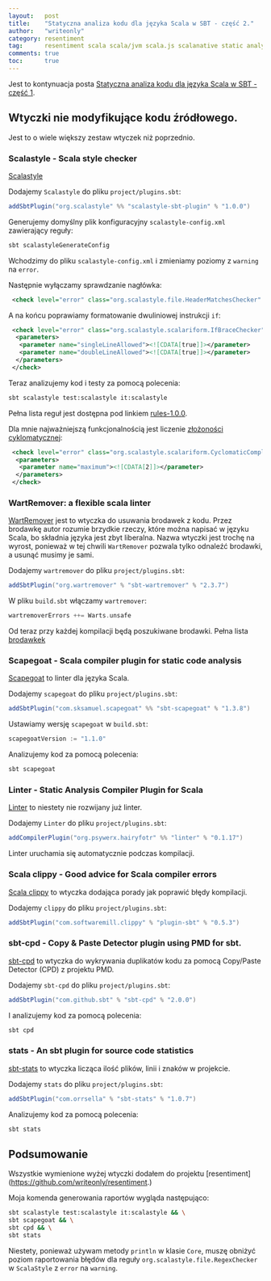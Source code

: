 ```yaml
---
layout:   post
title:    "Statyczna analiza kodu dla języka Scala w SBT - część 2."
author:   "writeonly"
category: resentiment
tag:      resentiment scala scala/jvm scala.js scalanative static analysis
comments: true
toc:      true
---
```


Jest to kontynuacja posta 
[Statyczna analiza kodu dla języka Scala w SBT - część 1](resentiment/2018/10/24/statyczna-analiza-kodu-1.html).

## Wtyczki nie modyfikujące kodu źródłowego.

Jest to o wiele większy zestaw wtyczek niż poprzednio.


### Scalastyle - Scala style checker

[Scalastyle](<http://www.scalastyle.org>)

Dodajemy `Scalastyle` do pliku `project/plugins.sbt`:
```scala
addSbtPlugin("org.scalastyle" %% "scalastyle-sbt-plugin" % "1.0.0")
```

Generujemy domyślny plik konfiguracyjny `scalastyle-config.xml` zawierający reguły:
```bash
sbt scalastyleGenerateConfig
```

Wchodzimy do pliku `scalastyle-config.xml` i zmieniamy poziomy z `warning` na `error`.

Następnie wyłączamy sprawdzanie nagłówka:
```xml
 <check level="error" class="org.scalastyle.file.HeaderMatchesChecker" enabled="false"/>
```
A na końcu poprawiamy formatowanie dwuliniowej instrukcji `if`:
```xml
 <check level="error" class="org.scalastyle.scalariform.IfBraceChecker" enabled="true">
  <parameters>
   <parameter name="singleLineAllowed"><![CDATA[true]]></parameter>
   <parameter name="doubleLineAllowed"><![CDATA[true]]></parameter>
  </parameters>
 </check>
```

Teraz analizujemy kod i testy za pomocą polecenia:
```bash
sbt scalastyle test:scalastyle it:scalastyle
```
                                            
Pełna lista reguł jest dostępna pod linkiem 
[rules-1.0.0](<http://www.scalastyle.org/rules-1.0.0.html>).

Dla mnie najważniejszą funkcjonalnością jest liczenie [złożoności cyklomatycznej](<https://pl.wikipedia.org/wiki/Złożoność_cyklomatyczna>):
```xml
 <check level="error" class="org.scalastyle.scalariform.CyclomaticComplexityChecker" enabled="true">
  <parameters>
   <parameter name="maximum"><![CDATA[2]]></parameter>
  </parameters>
 </check>
```

### WartRemover: a flexible scala linter
[WartRemover](<https://www.wartremover.org>) 
jest to wtyczka do usuwania brodawek z kodu.
Przez brodawkę autor rozumie brzydkie rzeczy, które można napisać w języku Scala,
bo składnia języka jest zbyt liberalna.
Nazwa wtyczki jest trochę na wyrost,
ponieważ w tej chwili `WartRemover` pozwala tylko odnaleźć brodawki,
a usunąć musimy je sami.

Dodajemy `wartremover` do pliku `project/plugins.sbt`:
```scala
addSbtPlugin("org.wartremover" % "sbt-wartremover" % "2.3.7")
```

W pliku `build.sbt` włączamy `wartremover`:
```scala
wartremoverErrors ++= Warts.unsafe
```

Od teraz przy każdej kompilacji będą poszukiwane brodawki.
Pełna lista [brodawkek](<http://www.wartremover.org/doc/warts.html>) 

### Scapegoat - Scala compiler plugin for static code analysis
[Scapegoat](<https://github.com/sksamuel/scapegoat>) to linter dla języka Scala.

Dodajemy `scapegoat` do pliku `project/plugins.sbt`:
```scala
addSbtPlugin("com.sksamuel.scapegoat" %% "sbt-scapegoat" % "1.3.8")
```

Ustawiamy wersję `scapegoat` w `build.sbt`:
```scala
scapegoatVersion := "1.1.0"
```

Analizujemy kod za pomocą polecenia:
```bash
sbt scapegoat
```

### Linter - Static Analysis Compiler Plugin for Scala
[Linter](<https://github.com/HairyFotr/linter>) 
to niestety nie rozwijany już linter.

Dodajemy `Linter` do pliku `project/plugins.sbt`:
```scala
addCompilerPlugin("org.psywerx.hairyfotr" %% "linter" % "0.1.17")
```

Linter uruchamia się automatycznie podczas kompilacji.

### Scala clippy - Good advice for Scala compiler errors
[Scala clippy](<https://scala-clippy.org>)
to wtyczka dodająca porady jak poprawić błędy kompilacji.

Dodajemy `clippy` do pliku `project/plugins.sbt`:
```scala
addSbtPlugin("com.softwaremill.clippy" % "plugin-sbt" % "0.5.3")
```

### sbt-cpd - Copy & Paste Detector plugin using PMD for sbt.
[sbt-cpd](<https://github.com/sbt/sbt-cpd>)
to wtyczka do wykrywania duplikatów kodu za pomocą Copy/Paste Detector (CPD) z projektu PMD.

Dodajemy `sbt-cpd` do pliku `project/plugins.sbt`:
```scala
addSbtPlugin("com.github.sbt" % "sbt-cpd" % "2.0.0")
```

I analizujemy kod za pomocą polecenia:
```bash
sbt cpd
```

### stats - An sbt plugin for source code statistics

[sbt-stats](<https://github.com/orrsella/sbt-stats>)
to wtyczka licząca ilość plików, linii i znaków w projekcie.

Dodajemy `stats` do pliku `project/plugins.sbt`:
```scala
addSbtPlugin("com.orrsella" % "sbt-stats" % "1.0.7")
```

Analizujemy kod za pomocą polecenia:
```bash
sbt stats
```

## Podsumowanie

Wszystkie wymienione wyżej wtyczki dodałem do projektu
[resentiment](<https://github.com/writeonly/resentiment>.)

Moja komenda generowania raportów wygląda następująco:
```bash
sbt scalastyle test:scalastyle it:scalastyle && \
sbt scapegoat && \
sbt cpd && \
sbt stats
```

Niestety, 
ponieważ używam metody `println` w klasie `Core`, 
muszę obniżyć poziom raportowania błędów 
dla reguły `org.scalastyle.file.RegexChecker` w `ScalaStyle`
z `error` na `warning`.